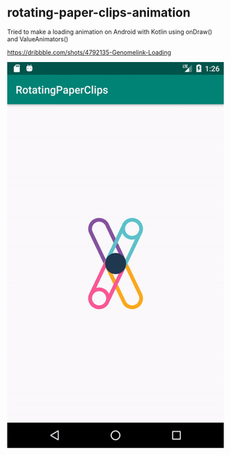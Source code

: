 # rotating-paper-clips-animation
Tried to make a loading animation on Android with Kotlin using onDraw() and ValueAnimators()

https://dribbble.com/shots/4792135-Genomelink-Loading

![Rotating paper clips loading animation](animation.gif)

